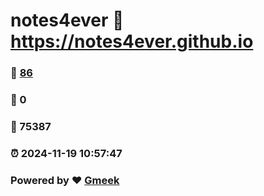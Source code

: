 # notes4ever :link: https://notes4ever.github.io 
### :page_facing_up: [86](https://notes4ever.github.io/tag.html) 
### :speech_balloon: 0 
### :hibiscus: 75387 
### :alarm_clock: 2024-11-19 10:57:47 
### Powered by :heart: [Gmeek](https://github.com/Meekdai/Gmeek)
